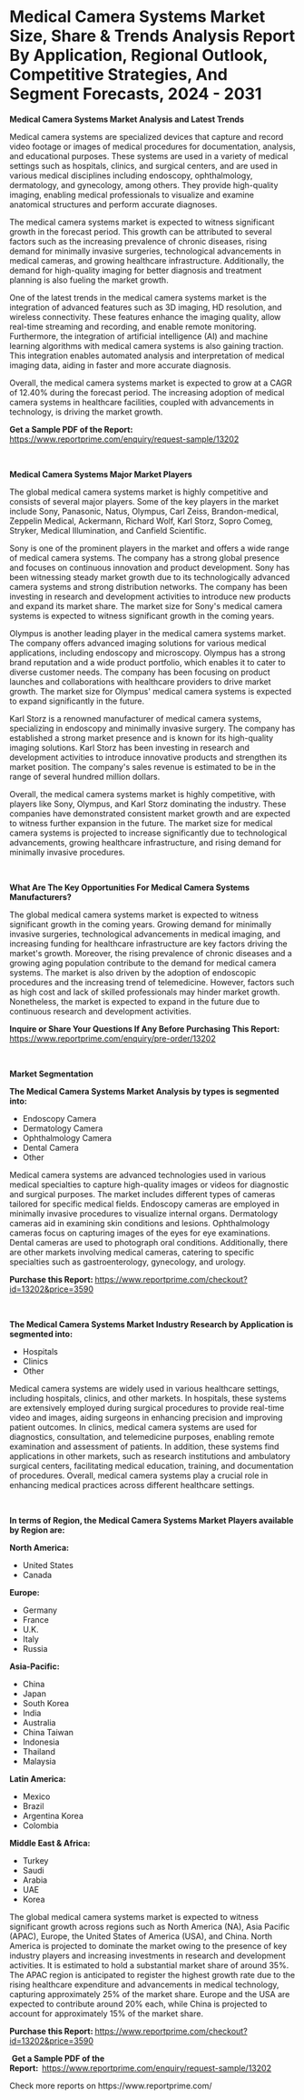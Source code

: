<p><h1>Medical Camera Systems Market Size, Share & Trends Analysis Report By Application, Regional Outlook, Competitive Strategies, And Segment Forecasts, 2024 - 2031</h1></p><p><strong>Medical Camera Systems Market Analysis and Latest Trends</strong></p>
<p><p>Medical camera systems are specialized devices that capture and record video footage or images of medical procedures for documentation, analysis, and educational purposes. These systems are used in a variety of medical settings such as hospitals, clinics, and surgical centers, and are used in various medical disciplines including endoscopy, ophthalmology, dermatology, and gynecology, among others. They provide high-quality imaging, enabling medical professionals to visualize and examine anatomical structures and perform accurate diagnoses.</p><p>The medical camera systems market is expected to witness significant growth in the forecast period. This growth can be attributed to several factors such as the increasing prevalence of chronic diseases, rising demand for minimally invasive surgeries, technological advancements in medical cameras, and growing healthcare infrastructure. Additionally, the demand for high-quality imaging for better diagnosis and treatment planning is also fueling the market growth.</p><p>One of the latest trends in the medical camera systems market is the integration of advanced features such as 3D imaging, HD resolution, and wireless connectivity. These features enhance the imaging quality, allow real-time streaming and recording, and enable remote monitoring. Furthermore, the integration of artificial intelligence (AI) and machine learning algorithms with medical camera systems is also gaining traction. This integration enables automated analysis and interpretation of medical imaging data, aiding in faster and more accurate diagnosis.</p><p>Overall, the medical camera systems market is expected to grow at a CAGR of 12.40% during the forecast period. The increasing adoption of medical camera systems in healthcare facilities, coupled with advancements in technology, is driving the market growth.</p></p>
<p><strong>Get a Sample PDF of the Report:&nbsp;</strong> <a href="https://www.reportprime.com/enquiry/request-sample/13202">https://www.reportprime.com/enquiry/request-sample/13202</a></p>
<p>&nbsp;</p>
<p><strong>Medical Camera Systems Major Market Players</strong></p>
<p><p>The global medical camera systems market is highly competitive and consists of several major players. Some of the key players in the market include Sony, Panasonic, Natus, Olympus, Carl Zeiss, Brandon-medical, Zeppelin Medical, Ackermann, Richard Wolf, Karl Storz, Sopro Comeg, Stryker, Medical Illumination, and Canfield Scientific.</p><p>Sony is one of the prominent players in the market and offers a wide range of medical camera systems. The company has a strong global presence and focuses on continuous innovation and product development. Sony has been witnessing steady market growth due to its technologically advanced camera systems and strong distribution networks. The company has been investing in research and development activities to introduce new products and expand its market share. The market size for Sony's medical camera systems is expected to witness significant growth in the coming years.</p><p>Olympus is another leading player in the medical camera systems market. The company offers advanced imaging solutions for various medical applications, including endoscopy and microscopy. Olympus has a strong brand reputation and a wide product portfolio, which enables it to cater to diverse customer needs. The company has been focusing on product launches and collaborations with healthcare providers to drive market growth. The market size for Olympus' medical camera systems is expected to expand significantly in the future.</p><p>Karl Storz is a renowned manufacturer of medical camera systems, specializing in endoscopy and minimally invasive surgery. The company has established a strong market presence and is known for its high-quality imaging solutions. Karl Storz has been investing in research and development activities to introduce innovative products and strengthen its market position. The company's sales revenue is estimated to be in the range of several hundred million dollars.</p><p>Overall, the medical camera systems market is highly competitive, with players like Sony, Olympus, and Karl Storz dominating the industry. These companies have demonstrated consistent market growth and are expected to witness further expansion in the future. The market size for medical camera systems is projected to increase significantly due to technological advancements, growing healthcare infrastructure, and rising demand for minimally invasive procedures.</p></p>
<p>&nbsp;</p>
<p><strong>What Are The Key Opportunities For Medical Camera Systems Manufacturers?</strong></p>
<p><p>The global medical camera systems market is expected to witness significant growth in the coming years. Growing demand for minimally invasive surgeries, technological advancements in medical imaging, and increasing funding for healthcare infrastructure are key factors driving the market's growth. Moreover, the rising prevalence of chronic diseases and a growing aging population contribute to the demand for medical camera systems. The market is also driven by the adoption of endoscopic procedures and the increasing trend of telemedicine. However, factors such as high cost and lack of skilled professionals may hinder market growth. Nonetheless, the market is expected to expand in the future due to continuous research and development activities.</p></p>
<p><strong>Inquire or Share Your Questions If Any Before Purchasing This Report:</strong> <a href="https://www.reportprime.com/enquiry/pre-order/13202">https://www.reportprime.com/enquiry/pre-order/13202</a></p>
<p>&nbsp;</p>
<p><strong>Market Segmentation</strong></p>
<p><strong>The Medical Camera Systems Market Analysis by types is segmented into:</strong></p>
<p><ul><li>Endoscopy Camera</li><li>Dermatology Camera</li><li>Ophthalmology Camera</li><li>Dental Camera</li><li>Other</li></ul></p>
<p><p>Medical camera systems are advanced technologies used in various medical specialties to capture high-quality images or videos for diagnostic and surgical purposes. The market includes different types of cameras tailored for specific medical fields. Endoscopy cameras are employed in minimally invasive procedures to visualize internal organs. Dermatology cameras aid in examining skin conditions and lesions. Ophthalmology cameras focus on capturing images of the eyes for eye examinations. Dental cameras are used to photograph oral conditions. Additionally, there are other markets involving medical cameras, catering to specific specialties such as gastroenterology, gynecology, and urology.</p></p>
<p><strong>Purchase this Report:&nbsp;</strong><a href="https://www.reportprime.com/checkout?id=13202&price=3590">https://www.reportprime.com/checkout?id=13202&price=3590</a></p>
<p>&nbsp;</p>
<p><strong>The Medical Camera Systems Market Industry Research by Application is segmented into:</strong></p>
<p><ul><li>Hospitals</li><li>Clinics</li><li>Other</li></ul></p>
<p><p>Medical camera systems are widely used in various healthcare settings, including hospitals, clinics, and other markets. In hospitals, these systems are extensively employed during surgical procedures to provide real-time video and images, aiding surgeons in enhancing precision and improving patient outcomes. In clinics, medical camera systems are used for diagnostics, consultation, and telemedicine purposes, enabling remote examination and assessment of patients. In addition, these systems find applications in other markets, such as research institutions and ambulatory surgical centers, facilitating medical education, training, and documentation of procedures. Overall, medical camera systems play a crucial role in enhancing medical practices across different healthcare settings.</p></p>
<p>&nbsp;</p>
<p><strong>In terms of Region, the Medical Camera Systems Market Players available by Region are:</strong></p>
<p>
    <p> <strong> North America: </strong>
        <ul>
            <li>United States</li>
            <li>Canada</li>
        </ul>
        </p> 
    <p> <strong> Europe: </strong>
        <ul>
            <li>Germany</li>
            <li>France</li>
            <li>U.K.</li>
            <li>Italy</li>
            <li>Russia</li>
        </ul>
        </p> 
    <p> <strong> Asia-Pacific: </strong>
        <ul>
            <li>China</li>
            <li>Japan</li>
            <li>South Korea</li>
            <li>India</li>
            <li>Australia</li>
            <li>China Taiwan</li>
            <li>Indonesia</li>
            <li>Thailand</li>
            <li>Malaysia</li>
        </ul>
        </p> 
    <p> <strong> Latin America: </strong>
        <ul>
            <li>Mexico</li>
            <li>Brazil</li>
            <li>Argentina Korea</li>
            <li>Colombia</li>
        </ul>
        </p> 
    <p> <strong> Middle East & Africa: </strong>
        <ul>
            <li>Turkey</li>
            <li>Saudi</li>
            <li>Arabia</li>
            <li>UAE</li>
            <li>Korea</li>
        </ul>
    </p>
    </p>
<p><p>The global medical camera systems market is expected to witness significant growth across regions such as North America (NA), Asia Pacific (APAC), Europe, the United States of America (USA), and China. North America is projected to dominate the market owing to the presence of key industry players and increasing investments in research and development activities. It is estimated to hold a substantial market share of around 35%. The APAC region is anticipated to register the highest growth rate due to the rising healthcare expenditure and advancements in medical technology, capturing approximately 25% of the market share. Europe and the USA are expected to contribute around 20% each, while China is projected to account for approximately 15% of the market share.</p></p>
<p><strong>Purchase this Report: </strong><a href="https://www.reportprime.com/checkout?id=13202&price=3590">https://www.reportprime.com/checkout?id=13202&price=3590</a></p>
<p>&nbsp;<strong>Get a Sample PDF of the Report:&nbsp;&nbsp;</strong><a href="https://www.reportprime.com/enquiry/request-sample/13202">https://www.reportprime.com/enquiry/request-sample/13202</a></p>
<p><strong></strong></p>
<p>Check more reports on https://www.reportprime.com/</p>